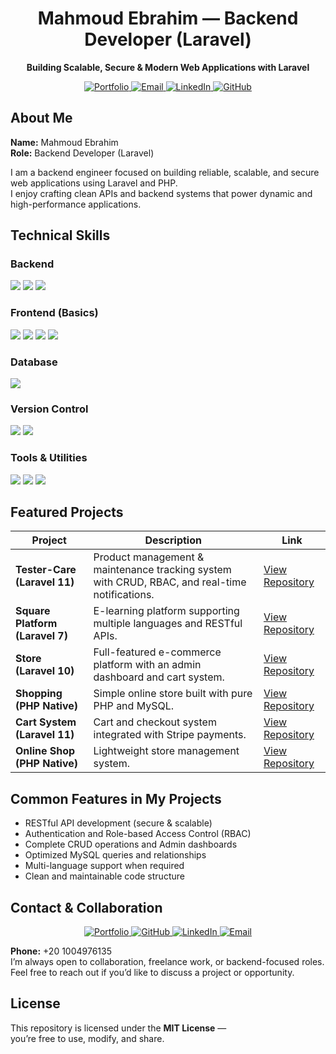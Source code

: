 <h1 align="center">Mahmoud Ebrahim — Backend Developer (Laravel)</h1>

<p align="center">
  <strong>Building Scalable, Secure & Modern Web Applications with Laravel</strong>
</p>

<p align="center">
  <a href="https://mahmoud-ebrahim.gt.tc/" target="_blank">
    <img src="https://img.shields.io/badge/Portfolio-Visit%20Website-0A66C2?style=for-the-badge&logo=laravel" alt="Portfolio"/>
  </a>
  <a href="mailto:mahmoud.backend.laravel@gmail.com">
    <img src="https://img.shields.io/badge/Email-Contact%20Me-D14836?style=for-the-badge&logo=gmail" alt="Email"/>
  </a>
  <a href="https://linkedin.com/in/mahmoud-ebrahim-347057277" target="_blank">
    <img src="https://img.shields.io/badge/LinkedIn-Mahmoud%20Ebrahim-0A66C2?style=for-the-badge&logo=linkedin" alt="LinkedIn"/>
  </a>
  <a href="https://github.com/MahmoudEbrahimmm" target="_blank">
    <img src="https://img.shields.io/badge/GitHub-MahmoudEbrahimmm-181717?style=for-the-badge&logo=github" alt="GitHub"/>
  </a>
</p>


## About Me

**Name:** Mahmoud Ebrahim  
**Role:** Backend Developer (Laravel)  

I am a backend engineer focused on building reliable, scalable, and secure web applications using Laravel and PHP.  
I enjoy crafting clean APIs and backend systems that power dynamic and high-performance applications.


## Technical Skills

### Backend  
<p>
  <img src="https://img.shields.io/badge/PHP-777BB4?style=for-the-badge&logo=php&logoColor=white"/>
  <img src="https://img.shields.io/badge/Laravel-FF2D20?style=for-the-badge&logo=laravel&logoColor=white"/>
  <img src="https://img.shields.io/badge/RESTful%20API-02569B?style=for-the-badge&logo=postman&logoColor=white"/>
</p>

### Frontend (Basics)  
<p>
  <img src="https://img.shields.io/badge/HTML5-E34F26?style=for-the-badge&logo=html5&logoColor=white"/>
  <img src="https://img.shields.io/badge/CSS3-1572B6?style=for-the-badge&logo=css3&logoColor=white"/>
  <img src="https://img.shields.io/badge/JavaScript-F7DF1E?style=for-the-badge&logo=javascript&logoColor=black"/>
  <img src="https://img.shields.io/badge/Bootstrap-7952B3?style=for-the-badge&logo=bootstrap&logoColor=white"/>
</p>

### Database  
<p>
  <img src="https://img.shields.io/badge/MySQL-4479A1?style=for-the-badge&logo=mysql&logoColor=white"/>
</p>

### Version Control  
<p>
  <img src="https://img.shields.io/badge/Git-F05032?style=for-the-badge&logo=git&logoColor=white"/>
  <img src="https://img.shields.io/badge/GitHub-181717?style=for-the-badge&logo=github&logoColor=white"/>
</p>

### Tools & Utilities  
<p>
  <img src="https://img.shields.io/badge/Composer-885630?style=for-the-badge&logo=composer&logoColor=white"/>
  <img src="https://img.shields.io/badge/Artisan%20CLI-000000?style=for-the-badge&logo=laravel&logoColor=white"/>
  <img src="https://img.shields.io/badge/Postman-FF6C37?style=for-the-badge&logo=postman&logoColor=white"/>
</p>


## Featured Projects

| Project | Description | Link |
|----------|--------------|------|
| **Tester-Care (Laravel 11)** | Product management & maintenance tracking system with CRUD, RBAC, and real-time notifications. | [View Repository](https://github.com/MahmoudEbrahimmm/Tester-care) |
| **Square Platform (Laravel 7)** | E-learning platform supporting multiple languages and RESTful APIs. | [View Repository](https://github.com/MahmoudEbrahimmm/Square-platform) |
| **Store (Laravel 10)** | Full-featured e-commerce platform with an admin dashboard and cart system. | [View Repository](https://github.com/MahmoudEbrahimmm/Store) |
| **Shopping (PHP Native)** | Simple online store built with pure PHP and MySQL. | [View Repository](https://github.com/MahmoudEbrahimmm/shopping-native) |
| **Cart System (Laravel 11)** | Cart and checkout system integrated with Stripe payments. | [View Repository](https://github.com/MahmoudEbrahimmm/Cart) |
| **Online Shop (PHP Native)** | Lightweight store management system. | [View Repository](https://github.com/MahmoudEbrahimmm/online-shope-native) |


## Common Features in My Projects

- RESTful API development (secure & scalable)  
- Authentication and Role-based Access Control (RBAC)  
- Complete CRUD operations and Admin dashboards  
- Optimized MySQL queries and relationships  
- Multi-language support when required  
- Clean and maintainable code structure  


## Contact & Collaboration

<p align="center">
  <a href="https://mahmoud-ebrahim.gt.tc/" target="_blank">
    <img src="https://img.shields.io/badge/Visit%20My%20Portfolio-000?style=for-the-badge&logo=google-chrome&logoColor=white" alt="Portfolio"/>
  </a>
  <a href="https://github.com/MahmoudEbrahimmm" target="_blank">
    <img src="https://img.shields.io/badge/GitHub-MahmoudEbrahimmm-181717?style=for-the-badge&logo=github&logoColor=white" alt="GitHub"/>
  </a>
  <a href="https://linkedin.com/in/mahmoud-ebrahim-347057277" target="_blank">
    <img src="https://img.shields.io/badge/LinkedIn-Mahmoud%20Ebrahim-0A66C2?style=for-the-badge&logo=linkedin&logoColor=white" alt="LinkedIn"/>
  </a>
  <a href="mailto:mahmoud.backend.laravel@gmail.com">
    <img src="https://img.shields.io/badge/Email-mahmoud.backend.laravel@gmail.com-D14836?style=for-the-badge&logo=gmail&logoColor=white" alt="Email"/>
  </a>
</p>

**Phone:** +20 1004976135  
I’m always open to collaboration, freelance work, or backend-focused roles.  
Feel free to reach out if you’d like to discuss a project or opportunity.


## License

This repository is licensed under the **MIT License** —  
you’re free to use, modify, and share.
